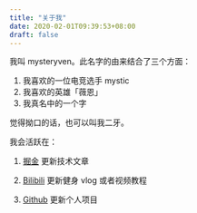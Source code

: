 ```yaml
---
title: "关于我"
date: 2020-02-01T09:39:53+08:00
draft: false
---
```


我叫 mysteryven。此名字的由来结合了三个方面：

1. 我喜欢的一位电竞选手 mystic
2. 我喜欢的英雄「薇恩」
3. 我真名中的一个字

觉得拗口的话，也可以叫我二牙。

我会活跃在：

1. [掘金](https://juejin.cn/user/430664290155751)
   更新技术文章

2. [Bilibili](https://space.bilibili.com/103247390) 更新健身 vlog 或者视频教程

3. [Github](https://github.com/mysteryven) 更新个人项目
